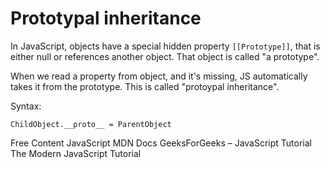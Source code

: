 # Prototypal inheritance

In JavaScript, objects have a special hidden property `[[Prototype]]`, that is either null or references another object. That object is called "a prototype".

When we read a property from object, and it's missing, JS automatically takes it from the prototype. This is called "protoypal inheritance".

Syntax:

`ChildObject.__proto__ = ParentObject`

<ResourceGroupTitle>Free Content</ResourceGroupTitle>
<BadgeLink badgeText='Official Website' colorScheme='blue' href='https://developer.mozilla.org/en-US/docs/Web/JavaScript/Inheritance_and_the_prototype_chain'>JavaScript MDN Docs</BadgeLink>
<BadgeLink badgeText='Official Website' colorScheme="blue" href='https://www.geeksforgeeks.org/prototypal-inheritance-using-__proto__-in-javascript/'>GeeksForGeeks – JavaScript Tutorial</BadgeLink>
<BadgeLink badgeText='Official Website' colorScheme="blue" href='https://javascript.info/prototype-inheritance'>The Modern JavaScript Tutorial</BadgeLink>

